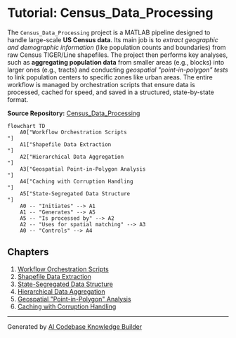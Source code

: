 # Tutorial: Census_Data_Processing

The `Census_Data_Processing` project is a MATLAB pipeline designed to handle large-scale **US Census data**. Its main job is to *extract geographic and demographic information* (like population counts and boundaries) from raw Census TIGER/Line shapefiles. The project then performs key analyses, such as **aggregating population data** from smaller areas (e.g., blocks) into larger ones (e.g., tracts) and conducting *geospatial "point-in-polygon" tests* to link population centers to specific zones like urban areas. The entire workflow is managed by orchestration scripts that ensure data is processed, cached for speed, and saved in a structured, state-by-state format.


**Source Repository:** [Census_Data_Processing](https://github.com/nicklasorte/Census_Data_Processing)

```mermaid
flowchart TD
    A0["Workflow Orchestration Scripts
"]
    A1["Shapefile Data Extraction
"]
    A2["Hierarchical Data Aggregation
"]
    A3["Geospatial Point-in-Polygon Analysis
"]
    A4["Caching with Corruption Handling
"]
    A5["State-Segregated Data Structure
"]
    A0 -- "Initiates" --> A1
    A1 -- "Generates" --> A5
    A5 -- "Is processed by" --> A2
    A2 -- "Uses for spatial matching" --> A3
    A0 -- "Controls" --> A4
```

## Chapters

1. [Workflow Orchestration Scripts
](01_workflow_orchestration_scripts_.md)
2. [Shapefile Data Extraction
](02_shapefile_data_extraction_.md)
3. [State-Segregated Data Structure
](03_state_segregated_data_structure_.md)
4. [Hierarchical Data Aggregation
](04_hierarchical_data_aggregation_.md)
5. [Geospatial "Point-in-Polygon" Analysis
](05_geospatial__point_in_polygon__analysis_.md)
6. [Caching with Corruption Handling
](06_caching_with_corruption_handling_.md)


---

Generated by [AI Codebase Knowledge Builder](https://github.com/The-Pocket/Tutorial-Codebase-Knowledge)
